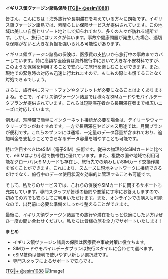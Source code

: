 **イギリス領ヴァージン諸島保険 [[TG💪+ @esim1088](https://t.me/s/esim1088)]**

皆さん、こんにちは！海外旅行や長期滞在を考えている方々に朗報です。イギリス領ヴァージン諸島では、素晴らしい保険サービスが提供されています。この地域は美しい自然とリゾート地として知られており、多くの人々が訪れる場所です。しかし、旅行にはリスクが伴います。事故や健康問題が発生した場合、適切な保険がないと大きな負担を強いられる可能性があります。

イギリス領ヴァージン諸島の保険は、医療費の支払いから旅行中の事故までカバーしています。特に高額な医療費は海外旅行中において大きな不安材料ですが、このような保険を利用することで安心して旅行を楽しむことができます。また、現地での緊急時の対応も迅速に行われますので、もしもの際にも慌てることなく対処できるでしょう。

さらに、旅行中にスマートフォンやタブレットが必要になることはよくありますよね。そこで、イギリス領ヴァージン諸島では様々なSIMカードやモバイルデータプランが提供されています。これらは短期滞在者から長期滞在者まで幅広いニーズに対応しています。

例えば、短時間で簡単にインターネット接続が必要な場合は、デイリーやウィークリープランがおすすめです。一方で長期滞在やビジネス用途では、月間プランが便利です。これらのプランには通常、一定量のデータ容量が含まれており、追加料金を支払うことでさらなるデータ容量を増やすことも可能です。

特に注目すべきはeSIM（電子SIM）技術です。従来の物理的なSIMカードに比べて、eSIMはより小型で携帯性に優れています。また、複数の国や地域で利用可能なグローバルeSIMカードも存在し、旅行先での煩わしいSIMカード交換作業を省くことができます。これにより、スムーズに現地ネットワークに接続できるだけでなく、旅行中のデータ使用状況を効率的に管理することも可能です。

そして、私たちのサービスでは、これらの保険やSIMカードに関するサポートも充実しています。専門スタッフが皆様の疑問や要望に丁寧にお答えしますので、初めての方でも安心してご利用いただけます。また、オンラインでの購入も可能なので、出発前に必要な準備をしっかり整えることができます。

最後に、イギリス領ヴァージン諸島での旅行や滞在をもっと快適にしたい方はぜひ一度お問い合わせください。私たちは皆様の旅を全力でサポートいたします！

**まとめ**
- イギリス領ヴァージン諸島の保険は医療費や事故対策に役立ちます。
- SIMカードやモバイルデータプランは旅行スタイルに合わせて選べます。
- eSIM技術は便利で使いやすい新しい選択肢です。
- 専門スタッフによるサポートで安心です。

[[TG💪+ @esim1088](https://t.me/s/esim1088) ![Image](https://i.postimg.cc/Y0z9fWf4/image.png)]